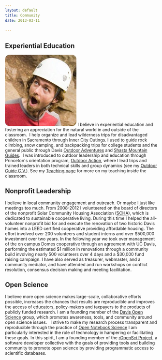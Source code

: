 ```yaml
---
layout: default
title: Community
date: 2013-03-11

---
```


Experiential Education
----------------------

![floatright](assets/img/ohno.png) I believe in experiential
education and fostering an appreciation for the natural world
in and outside of the classroom.  I help organize and lead
wilderness trips for disadvantaged children in Sacramento through
[Inner City Outings](http://ico.sierraclub.org/sacramento/).
I used to guide rock climbing, snow camping, and backpacking trips
for college students and the general public through Davis 
[Outdoor Adventures](http://campusrecreation.ucdavis.edu/outdoor_adventures)
and [Shasta Mountain Guides](http://www.shastaguides.com).  I was introduced
to outdoor leadership and education through Princeton's orientation
program, [Outdoor Action](http://www.princeton.edu/%7Eoa/index.shtml),
where I lead trips and trained leaders in both technical skills 
and group dynamics (see my 
[Outdoor Guide C.V.](http://www.carlboettiger.info/wp-content/uploads/2011/07/climbingcv.pdf)).
See my [Teaching page](http://carlboettiger.info/teaching.html) for more
on my teaching inside the classroom.


Nonprofit Leadership
---------------------

I believe in local community engagement and outreach. Or maybe I just
like meetings too much.  From 2008-2012 I volunteered on the board
of directors of the nonprofit Solar Community Housing Association
([SCHA](http://schadavis.org)), which is dedicated to sustainable
cooperative living. During this time I helped the all-volunteer nonprofit
bid for and execute the renovation of two historic Davis homes into a LEED
certified cooperative providing affordable housing.   The effort involved
over 200 volunteers and student interns and over $500,000 investment over
two years. In the following year we took over management of the on campus
Domes cooperative through an agreement with UC Davis, performing the
estimated $1 million in renovations through a community build involving
nearly 500 volunteers over 4 days and a $30,000 fund raising campaign.
I have also served as treasurer, webmaster, and a community mediator,
and have attended and run workshops on conflict resolution, consensus
decision making and meeting facilitation.

Open Science 
------------

I believe more open science makes large-scale, collaborative efforts
possible, increases the chances that results are reproducible and improves
the access of educators, policy-makers and taxpayers to the products
of publicly funded research. I am a founding member of the [Davis Open
Science](http://openwetware.org/wiki/UC_Davis_Open_Science) group, which
promotes awareness, tools, and community around open science issues.  
 I strive to make my research process
transparent and reproducible through the practice of [Open Notebook
Science](http://www.carlboettiger.info/2012/09/28/Welcome-to-my-lab-notebook.html)
I am particularly interested in the role of technology in hampering or
facilitating these goals.  In this spirit, I am a founding member of the
[rOpenSci Project](http://ropensci.org), a software developer collective
with the goals of providing tools and building community to promote open
science by providing programmatic access to scientific databases.



